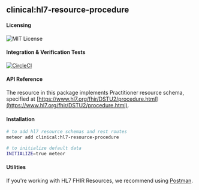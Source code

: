 ## clinical:hl7-resource-procedure

#### Licensing  
![MIT License](https://img.shields.io/badge/license-MIT-blue.svg)


#### Integration & Verification Tests  
[![CircleCI](https://circleci.com/gh/clinical-meteor/hl7-resource-procedure/tree/master.svg?style=svg)](https://circleci.com/gh/clinical-meteor/hl7-resource-procedure/tree/master)


#### API Reference  
The resource in this package implements Practitioner resource schema, specified at [https://www.hl7.org/fhir/DSTU2/procedure.html](https://www.hl7.org/fhir/DSTU2/procedure.html). 


#### Installation  

````bash
# to add hl7 resource schemas and rest routes
meteor add clinical:hl7-resource-procedure

# to initialize default data
INITIALIZE=true meteor
````


#### Utilities  

If you're working with HL7 FHIR Resources, we recommend using [Postman](https://chrome.google.com/webstore/detail/postman/fhbjgbiflinjbdggehcddcbncdddomop?hl=en).

